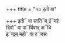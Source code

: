 +++
title = "१० इतो वा"

+++
इतो᳓ वा साति᳓म् ई᳓महे  
दिवो᳓ वा पा᳓र्थिवाद् अ᳓धि  
इ᳓न्द्रम् महो᳓ वा र᳓जसः